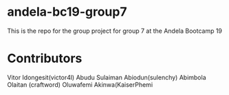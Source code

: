 # andela-bc19-group7
This is the repo for the group project for group 7 at the Andela Bootcamp 19

Contributors
=============

Vitor Idongesit(victor4l)
Abudu Sulaiman Abiodun(sulenchy)
Abimbola Olaitan (craftword)
Oluwafemi Akinwa(KaiserPhemi
